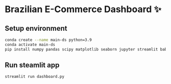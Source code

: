 # Brazilian E-Commerce Dashboard ✨

## Setup environment
```bash
conda create --name main-ds python=3.9
conda activate main-ds
pip install numpy pandas scipy matplotlib seaborn jupyter streamlit babel
```

## Run steamlit app
```bash
streamlit run dashboard.py
```


